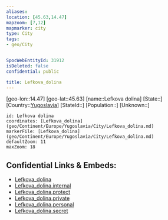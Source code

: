 ```yaml
---
aliases: 
location: [45.63,14.47]
mapzoom: [7,12] 
mapmarker: city 
type: City
tags:
- geo/City


SpocWebEntityId: 31912
isDeleted: false
confidential: public

title: Lefkova_dolina
---
```

[geo-lon::14.47]
[geo-lat::45.63]
[name::Lefkova dolina]
[State::]
[Country::[Yugoslavia](geo/Continent/Europe/Yugoslavia.md)]
[StateId::]
[Population::]
[Unknown::]


```leaflet
id: Lefkova dolina
coordinates: [Lefkova_dolina](geo/Continent/Europe/Yugoslavia/City/Lefkova_dolina.md)
markerFile: [Lefkova_dolina](geo/Continent/Europe/Yugoslavia/City/Lefkova_dolina.md)
defaultZoom: 11 
maxZoom: 18
```


## Confidential Links & Embeds: 
- [Lefkova_dolina](../../../../../../_public/geo/Continent/Europe/Yugoslavia/City/Lefkova_dolina.md) 
- [Lefkova_dolina.internal](../../../../../../_internal/geo/Continent/Europe/Yugoslavia/City/Lefkova_dolina.internal.md) 
- [Lefkova_dolina.protect](../../../../../../_protect/geo/Continent/Europe/Yugoslavia/City/Lefkova_dolina.protect.md) 
- [Lefkova_dolina.private](../../../../../../_private/geo/Continent/Europe/Yugoslavia/City/Lefkova_dolina.private.md) 
- [Lefkova_dolina.personal](../../../../../../_personal/geo/Continent/Europe/Yugoslavia/City/Lefkova_dolina.personal.md) 
- [Lefkova_dolina.secret](../../../../../../_secret/geo/Continent/Europe/Yugoslavia/City/Lefkova_dolina.secret.md) 
